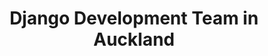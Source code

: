 ---
title: Django Development Team in Auckland
permalink: /landings/locations/auckland/developer/django
technology: Django
location: Auckland
---